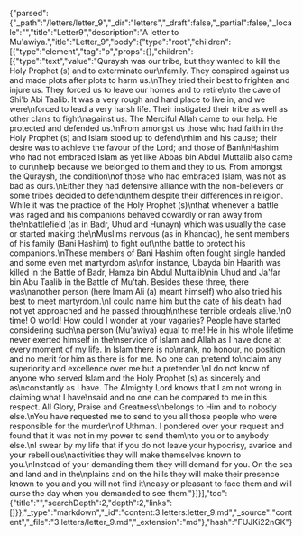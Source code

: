 {"parsed":{"_path":"/letters/letter_9","_dir":"letters","_draft":false,"_partial":false,"_locale":"","title":"Letter9","description":"A letter to Mu'awiya.","itle":"Letter_9","body":{"type":"root","children":[{"type":"element","tag":"p","props":{},"children":[{"type":"text","value":"Quraysh was our tribe, but they wanted to kill the Holy Prophet (s) and to exterminate our\nfamily. They conspired against us and made plots after plots to harm us.\nThey tried their best to frighten and injure us. They forced us to leave our homes and to retire\nto the cave of Shi'b Abi Taalib. It was a very rough and hard place to live in, and we were\nforced to lead a very harsh life. Their instigated their tribe as well as other clans to fight\nagainst us. The Merciful Allah came to our help. He protected and defended us.\nFrom amongst us those who had faith in the Holy Prophet (s) and Islam stood up to defend\nhim and his cause; their desire was to achieve the favour of the Lord; and those of Bani\nHashim who had not embraced Islam as yet like Abbas bin Abdul Muttalib also came to our\nhelp because we belonged to them and they to us. From amongst the Quraysh, the condition\nof those who had embraced Islam, was not as bad as ours.\nEither they had defensive alliance with the non-believers or some tribes decided to defend\nthem despite their differences in religion. While it was the practice of the Holy Prophet (s)\nthat whenever a battle was raged and his companions behaved cowardly or ran away from the\nbattlefield (as in Badr, Uhud and Hunayn) which was usually the case or started making the\nMuslims nervous (as in Khandaq), he sent members of his family (Bani Hashim) to fight out\nthe battle to protect his companions.\nThese members of Bani Hashim often fought single handed and some even met martyrdom as\nfor instance, Ubayda bin Haarith was killed in the Battle of Badr, Hamza bin Abdul Muttalib\nin Uhud and Ja'far bin Abu Taalib in the Battle of Mu'tah. Besides these three, there was\nanother person (here Imam Ali (a) meant himself) who also tried his best to meet martyrdom.\nI could name him but the date of his death had not yet approached and he passed through\nthese terrible ordeals alive.\nO time! O world! How could I wonder at your vagaries? People have started considering such\na person (Mu'awiya) equal to me! He in his whole lifetime never exerted himself in the\nservice of Islam and Allah as I have done at every moment of my life. In Islam there is no\nrank, no honour, no position and no merit for him as there is for me. No one can pretend to\nclaim any superiority and excellence over me but a pretender.\nI do not know of anyone who served Islam and the Holy Prophet (s) as sincerely and as\nconstantly as I have. The Almighty Lord knows that I am not wrong in claiming what I have\nsaid and no one can be compared to me in this respect. All Glory, Praise and Greatness\nbelongs to Him and to nobody else.\nYou have requested me to send to you all those people who were responsible for the murder\nof Uthman. I pondered over your request and found that it was not in my power to send them\nto you or to anybody else.\nI swear by my life that if you do not leave your hypocrisy, avarice and your rebellious\nactivities they will make themselves known to you.\nInstead of your demanding them they will demand for you. On the sea and land and in the\nplains and on the hills they will make their presence known to you and you will not find it\neasy or pleasant to face them and will curse the day when you demanded to see them."}]}],"toc":{"title":"","searchDepth":2,"depth":2,"links":[]}},"_type":"markdown","_id":"content:3.letters:letter_9.md","_source":"content","_file":"3.letters/letter_9.md","_extension":"md"},"hash":"FUJKi22nGK"}